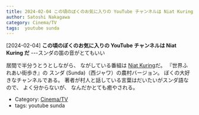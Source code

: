 ```yaml
---
title: 2024-02-04 この頃のぼくのお気に入りの YouTube チャンネルは Niat Kuring だ ---スンダの笛の音がとてもいい
author: Satoshi Nakagawa
category: Cinema/TV
tags:  youtube sunda
---
```


[2024-02-04] **この頃のぼくのお気に入りの YouTube チャンネルは Niat Kuring だ**  ---スンダの笛の音がとてもいい

 居間で半分うとうとしながら、
ながしている番組は
[Niat Kuring](https://www.youtube.com/channel/UCt5ktPjWoSqhhNmQgGdSrDg)だ。
『世界ふれあい街歩き』の
スンダ (Sunda)（西ジャワ）の農村バージョン。
ぼくの大好きなチャンネルである。
著者が村人と話している言葉はだいたいがスンダ語なので、
よく分からないが、
なんだかとても癒やされる。

- Category: [Cinema/TV](https://merapano.github.io/categories.html#Cinema/TV)
- tags:  youtube sunda
